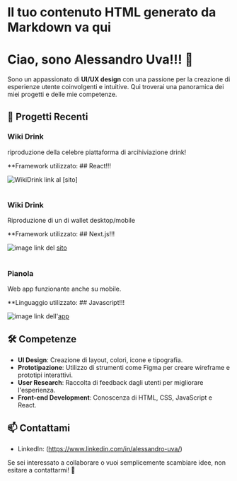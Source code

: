 <!DOCTYPE html>
<html lang="it">
<head>
   <meta charset="UTF-8">
   <meta name="viewport" content="width=device-width, initial-scale=1.0">
   <link rel="stylesheet" href="styles.css">
</head>
<body>
   <h1>
     Il tuo contenuto HTML generato da Markdown va qui
   </h1>
</body>
</html>


# Ciao, sono Alessandro Uva!!! 👋

Sono un appassionato di **UI/UX design** con una passione per la creazione di esperienze utente coinvolgenti e intuitive. Qui troverai una panoramica dei miei progetti e delle mie competenze.

## 🎨 Progetti Recenti

### Wiki Drink
riproduzione della celebre piattaforma di arcihiviazione drink! 

**Framework utilizzato: ## React!!!

![WikiDrink](https://github.com/Alex-Uva89/Alex-Uva89/assets/96201447/18170f59-b471-4be1-b7ab-afbfe6ae1434)
link al [sito]

#

### Wiki Drink
Riproduzione di un di wallet desktop/mobile

**Framework utilizzato: ## Next.js!!!

![image](https://github.com/Alex-Uva89/Alex-Uva89/assets/96201447/405f72a0-5f89-4312-a51e-00290f9d5277)
link del [sito](https://incredible-snickerdoodle-e25235.netlify.app/](https://statuesque-semolina-3093ec.netlify.app/))

#

### Pianola
Web app funzionante anche su mobile. 

**Linguaggio utilizzato: ## Javascript!!!

![image](https://github.com/Alex-Uva89/Alex-Uva89/assets/96201447/2f267559-efab-4370-bf3b-4b8adf5e5621)
link dell'[app](https://incredible-snickerdoodle-e25235.netlify.app/)


## 🛠 Competenze

- **UI Design**: Creazione di layout, colori, icone e tipografia.
- **Prototipazione**: Utilizzo di strumenti come Figma per creare wireframe e prototipi interattivi.
- **User Research**: Raccolta di feedback dagli utenti per migliorare l'esperienza.
- **Front-end Development**: Conoscenza di HTML, CSS, JavaScript e React.

## 📫 Contattami

- LinkedIn: (https://www.linkedin.com/in/alessandro-uva/)

Se sei interessato a collaborare o vuoi semplicemente scambiare idee, non esitare a contattarmi! 🚀


